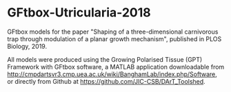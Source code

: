 # GFtbox-Utricularia-2018

GFtbox models for the paper "Shaping of a three-dimensional carnivorous trap through modulation of a planar growth mechanism", published in PLOS Biology, 2019.

All models were produced using the Growing Polarised Tissue (GPT) Framework with GFtbox software, a MATLAB application downloadable from http://cmpdartsvr3.cmp.uea.ac.uk/wiki/BanghamLab/index.php/Software, or directly from Github at https://github.com/JIC-CSB/DArT_Toolshed.   